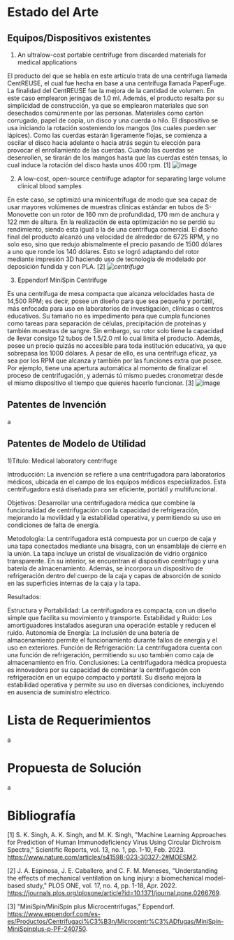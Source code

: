 # Estado del Arte
## Equipos/Dispositivos existentes

1) An ultralow-cost portable centrifuge from discarded materials for medical applications
   
El producto del que se habla en este artículo trata de una centrífuga llamada CentREUSE, el cual fue hecha en base a una centrífuga llamada PaperFuge. La finalidad del CentREUSE fue la mejora de la cantidad de volumen. En este caso emplearon jeringas de 1.0 ml. Además, el producto resalta por su simplicidad de construcción, ya que se emplearon materiales que son desechados comúnmente por las personas. Materiales como cartón corrugado, papel de copia, un disco y una cuerda o hilo.
El dispositivo se usa iniciando la rotación sosteniendo los mangos (los cuales pueden ser lápices). Como las cuerdas estarán ligeramente flojas, se comienza a oscilar el disco hacia adelante o hacia atrás según tu elección para provocar el enrollamiento de las cuerdas. Cuando las cuerdas se desenrollen, se tirarán de los mangos hasta que las cuerdas estén tensas, lo cual induce la rotación del disco hasta unos 400 rpm. [1]
![image](https://github.com/user-attachments/assets/b6f62208-a959-4dfb-8178-d6a8d85986c4)


2) A low-cost, open-source centrifuge adaptor for separating large volume clinical blood samples
   
   
En este caso, se optimizó una minicentrífuga de modo que sea capaz de usar mayores volúmenes de muestras clínicas estándar en tubos de S-Monovette con un rotor de 160 mm de profundidad, 170 mm de anchura y 122 mm de altura. En la realización de esta optimización no se perdió su rendimiento, siendo esta igual a la de una centrífuga comercial. 
El diseño final del producto alcanzó una  velocidad de alrededor de 6725 RPM, y no solo eso, sino que redujo abismalmente el precio pasando de 1500 dólares a uno que ronde los 140 dólares. Esto se logró adaptando del rotor mediante impresión 3D haciendo uso de tecnología de modelado por deposición fundida y con PLA. [2]
_![centrifuga](https://github.com/user-attachments/assets/d81a8968-1e0e-44f3-a75e-b3c79717926f)_

3) Eppendorf MiniSpin Centrifuge
   
   
Es una centrífuga de mesa compacta que alcanza velocidades hasta de 14,500 RPM; es decir, posee un diseño para que sea pequeña y portátil, más enfocada para uso en laboratorios de investigación, clínicas o centros educativos.
Su tamaño no es impedimento para que cumpla funciones como tareas para separación de células, precipitación de proteínas y también muestras de sangre. Sin embargo, su rotor solo tiene la capacidad de llevar consigo 12 tubos de 1.5/2.0 ml lo cual limita el producto. Además, posee un precio quizás no accesible para toda institución educativa, ya que sobrepasa los 1000 dólares.
A pesar de ello, es una centrífuga eficaz, ya sea por los RPM que alcanza y también por las funciones extra que posee. Por ejemplo, tiene una apertura automática al momento de finalizar el proceso de centrifugación, y además tú mismo puedes cronometrar desde el mismo dispositivo el tiempo que quieres hacerlo funcionar. [3]
![image](https://github.com/user-attachments/assets/fdb9b41d-7527-445c-a3c3-576c97decae8)

## Patentes de Invención
a
## Patentes de Modelo de Utilidad
1)Título:  Medical laboratory centrifuge

Introducción: La invención se refiere a una centrifugadora para laboratorios médicos, ubicada en el campo de los equipos médicos especializados. Esta centrifugadora está diseñada para ser eficiente, portátil y multifuncional.

Objetivos: Desarrollar una centrifugadora médica que combine la funcionalidad de centrifugación con la capacidad de refrigeración, mejorando la movilidad y la estabilidad operativa, y permitiendo su uso en condiciones de falta de energía.

Metodología: La centrifugadora está compuesta por un cuerpo de caja y una tapa conectados mediante una bisagra, con un ensamblaje de cierre en la unión. La tapa incluye un cristal de visualización de vidrio orgánico transparente. En su interior, se encuentran el dispositivo centrífugo y una batería de almacenamiento. Además, se incorpora un dispositivo de refrigeración dentro del cuerpo de la caja y capas de absorción de sonido en las superficies internas de la caja y la tapa.

Resultados:

Estructura y Portabilidad: La centrifugadora es compacta, con un diseño simple que facilita su movimiento y transporte.
Estabilidad y Ruido: Los amortiguadores instalados aseguran una operación estable y reducen el ruido.
Autonomía de Energía: La inclusión de una batería de almacenamiento permite el funcionamiento durante fallos de energía y el uso en exteriores.
Función de Refrigeración: La centrifugadora cuenta con una función de refrigeración, permitiendo su uso también como caja de almacenamiento en frío.
Conclusiones: La centrifugadora médica propuesta es innovadora por su capacidad de combinar la centrifugación con refrigeración en un equipo compacto y portátil. Su diseño mejora la estabilidad operativa y permite su uso en diversas condiciones, incluyendo en ausencia de suministro eléctrico.

# Lista de Requerimientos
a
# Propuesta de Solución
a

# Bibliografía
[1] S. K. Singh, A. K. Singh, and M. K. Singh, "Machine Learning Approaches for Prediction of Human Immunodeficiency Virus Using Circular Dichroism Spectra," Scientific Reports, vol. 13, no. 1, pp. 1-10, Feb. 2023. https://www.nature.com/articles/s41598-023-30327-2#MOESM2.

[2] J. A. Espinosa, J. E. Caballero, and C. F. M. Meneses, "Understanding the effects of mechanical ventilation on lung injury: a biomechanical model-based study," PLOS ONE, vol. 17, no. 4, pp. 1-18, Apr. 2022. https://journals.plos.org/plosone/article?id=10.1371/journal.pone.0266769.

[3] "MiniSpin/MiniSpin plus Microcentrífugas," Eppendorf. https://www.eppendorf.com/es-es/Productos/Centrifugaci%C3%B3n/Microcentr%C3%ADfugas/MiniSpin-MiniSpinplus-p-PF-240750.
